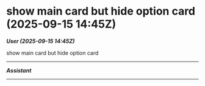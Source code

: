 <!-- Generated by SpecStory -->

# show main card but hide option card (2025-09-15 14:45Z)

_**User (2025-09-15 14:45Z)**_

show main card but hide option card

---

_**Assistant**_



---

